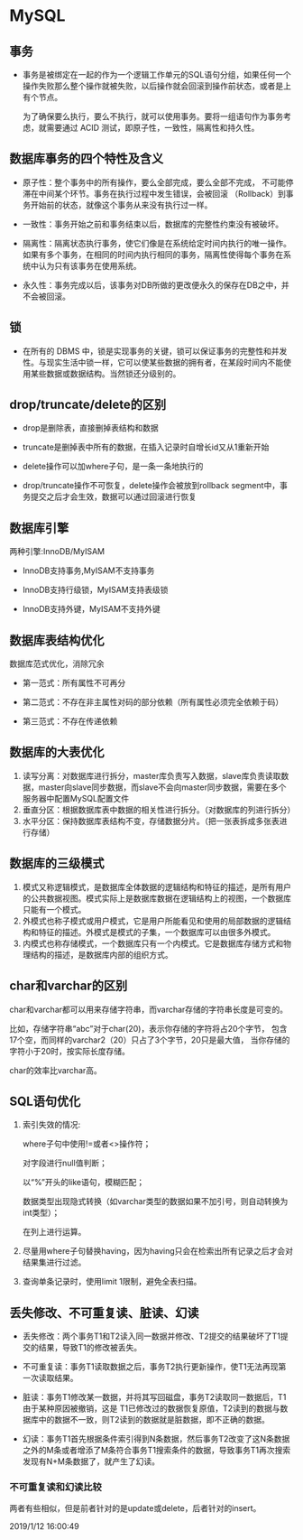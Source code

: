 # MySQL #

## 事务 ##
- 事务是被绑定在一起的作为一个逻辑工作单元的SQL语句分组，如果任何一个操作失败那么整个操作就被失败，以后操作就会回滚到操作前状态，或者是上有个节点。

    为了确保要么执行，要么不执行，就可以使用事务。要将一组语句作为事务考虑，就需要通过 ACID 测试，即原子性，一致性，隔离性和持久性。
## 数据库事务的四个特性及含义 ##
- 原子性：整个事务中的所有操作，要么全部完成，要么全部不完成，
不可能停滞在中间某个环节。事务在执行过程中发生错误，会被回滚
（Rollback）到事务开始前的状态，就像这个事务从来没有执行过一样。

- 一致性：事务开始之前和事务结束以后，数据库的完整性约束没有被破坏。

- 隔离性：隔离状态执行事务，使它们像是在系统给定时间内执行的唯一操作。如果有多个事务，在相同的时间内执行相同的事务，隔离性使得每个事务在系统中认为只有该事务在使用系统。
- 永久性：事务完成以后，该事务对DB所做的更改便永久的保存在DB之中，并不会被回滚。


## 锁 ##
- 在所有的 DBMS 中，锁是实现事务的关键，锁可以保证事务的完整性和并发性。与现实生活中锁一样，它可以使某些数据的拥有者，在某段时间内不能使用某些数据或数据结构。当然锁还分级别的。

## drop/truncate/delete的区别 ##

- drop是删除表，直接删掉表结构和数据

- truncate是删掉表中所有的数据，在插入记录时自增长id又从1重新开始

- delete操作可以加where子句，是一条一条地执行的

- drop/truncate操作不可恢复，delete操作会被放到rollback segment中，事务提交之后才会生效，数据可以通过回滚进行恢复

## 数据库引擎 ##

两种引擎:InnoDB/MyISAM


- InnoDB支持事务,MyISAM不支持事务

- InnoDB支持行级锁，MyISAM支持表级锁 

- InnoDB支持外键，MyISAM不支持外键


## 数据库表结构优化 ##
数据库范式优化，消除冗余

- 第一范式：所有属性不可再分

- 第二范式：不存在非主属性对码的部分依赖（所有属性必须完全依赖于码）

- 第三范式：不存在传递依赖

## 数据库的大表优化 ##
1. 读写分离：对数据库进行拆分，master库负责写入数据，slave库负责读取数据，master向slave同步数据，而slave不会向master同步数据，需要在多个服务器中配置MySQL配置文件
2. 垂直分区：根据数据库表中数据的相关性进行拆分。（对数据库的列进行拆分）
3. 水平分区：保持数据库表结构不变，存储数据分片。（把一张表拆成多张表进行存储）

## 数据库的三级模式 ##
1. 模式又称逻辑模式，是数据库全体数据的逻辑结构和特征的描述，是所有用户的公共数据视图。模式实际上是数据库数据在逻辑结构上的视图，一个数据库只能有一个模式。
2. 外模式也称子模式或用户模式，它是用户所能看见和使用的局部数据的逻辑结构和特征的描述。外模式是模式的子集，一个数据库可以由很多外模式。
3. 内模式也称存储模式，一个数据库只有一个内模式。它是数据库存储方式和物理结构的描述，是数据库内部的组织方式。

## char和varchar的区别 ##
char和varchar都可以用来存储字符串，而varchar存储的字符串长度是可变的。

比如，存储字符串“abc”对于char(20)，表示你存储的字符将占20个字节，
包含17个空，而同样的varchar2（20）只占了3个字节，20只是最大值，
当你存储的字符小于20时，按实际长度存储。

char的效率比varchar高。

## SQL语句优化 ##
1. 索引失效的情况:
	
	where子句中使用!=或者<>操作符；

	对字段进行null值判断；

	以“%”开头的like语句，模糊匹配；

	数据类型出现隐式转换（如varchar类型的数据如果不加引号，则自动转换为int类型）；

	在列上进行运算。

2. 尽量用where子句替换having，因为having只会在检索出所有记录之后才会对结果集进行过滤。
3. 查询单条记录时，使用limit 1限制，避免全表扫描。

## 丢失修改、不可重复读、脏读、幻读
- 丢失修改：两个事务T1和T2读入同一数据并修改、T2提交的结果破坏了T1提交的结果，导致T1的修改被丢失。

- 不可重复读：事务T1读取数据之后，事务T2执行更新操作，使T1无法再现第一次读取结果。

- 脏读：事务T1修改某一数据，并将其写回磁盘，事务T2读取同一数据后，T1由于某种原因被撤销，这是	T1已修改过的数据恢复原值，T2读到的数据与数据库中的数据不一致，则T2读到的数据就是脏数据，即不正确的数据。

- 幻读：事务T1首先根据条件索引得到N条数据，然后事务T2改变了这N条数据之外的M条或者增添了M条符合事务T1搜索条件的数据，导致事务T1再次搜索发现有N+M条数据了，就产生了幻读。

### 不可重复读和幻读比较
两者有些相似，但是前者针对的是update或delete，后者针对的insert。

2019/1/12 16:00:49 
